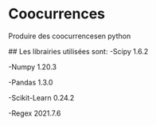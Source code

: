 # Coocurrences
Produire des coocurrencesen python


## Les librairies utilisées sont:
-Scipy 1.6.2

-Numpy 1.20.3

-Pandas 1.3.0

-Scikit-Learn 0.24.2

-Regex 2021.7.6
